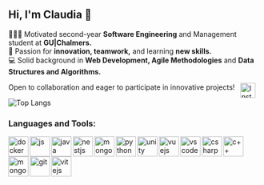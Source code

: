 ## Hi, I'm Claudia 👋

👩🏼‍💻 Motivated second-year **Software Engineering** and Management student at **GU|Chalmers.**
<br>
👾 Passion for **innovation, teamwork,** and learning **new skills.**
<br>
💻 Solid background in **Web Development, Agile Methodologies** and **Data Structures and Algorithms.**

Open to collaboration and eager to participate in innovative projects! [<img align="right" alt="Inst" width="30px" src="https://cdn.jsdelivr.net/gh/devicons/devicon/icons/linkedin/linkedin-original.svg" style="padding-right:10px;" />](https://www.linkedin.com/in/csev)

![Top Langs](https://github-readme-stats.vercel.app/api/top-langs/?username=clausevilla&layout=compact)

### Languages and Tools:

<img align="left" alt="docker" width="40px" src="https://cdn.jsdelivr.net/gh/devicons/devicon@latest/icons/docker/docker-original-wordmark.svg" />
<img align="left" alt="js" width="40px" src="https://cdn.jsdelivr.net/gh/devicons/devicon@latest/icons/javascript/javascript-original.svg" />
<img align="left" alt="java" width="40px" src="https://cdn.jsdelivr.net/gh/devicons/devicon@latest/icons/java/java-original-wordmark.svg" />
<img align="left" alt="nestjs" width="40px" src="https://cdn.jsdelivr.net/gh/devicons/devicon@latest/icons/nestjs/nestjs-original.svg" />
<img align="left" alt="mongoose" width="40px" src="https://cdn.jsdelivr.net/gh/devicons/devicon@latest/icons/mongoose/mongoose-original-wordmark.svg" />
<img align="left" alt="python" width="40px" src="https://cdn.jsdelivr.net/gh/devicons/devicon@latest/icons/python/python-original-wordmark.svg" />
<img align="left" alt="unity" width="40px" src="https://cdn.jsdelivr.net/gh/devicons/devicon@latest/icons/unity/unity-original.svg" />
<img align="left" alt="vuejs" width="40px" src="https://cdn.jsdelivr.net/gh/devicons/devicon@latest/icons/vuejs/vuejs-original-wordmark.svg" />
<img align="left" alt="vscode" width="40px" src="https://cdn.jsdelivr.net/gh/devicons/devicon@latest/icons/vscode/vscode-original.svg" />
<img align="left" alt="csharp" width="40px" src="https://cdn.jsdelivr.net/gh/devicons/devicon@latest/icons/csharp/csharp-original.svg" />
<img align="left" alt="c++" width="40px" src="https://cdn.jsdelivr.net/gh/devicons/devicon@latest/icons/cplusplus/cplusplus-original.svg" />
<img align="left" alt="mongodb" width="40px" src="https://cdn.jsdelivr.net/gh/devicons/devicon@latest/icons/mongodb/mongodb-original-wordmark.svg" />
<i align="left" alt="ts" width="40px" class="devicon-typescript-plain colored"></i>         
<img align="left" alt="git" width="40px" src="https://cdn.jsdelivr.net/gh/devicons/devicon@latest/icons/git/git-original.svg" />
<img align="left" alt="vitejs" width="40px" src="https://cdn.jsdelivr.net/gh/devicons/devicon@latest/icons/vitejs/vitejs-original.svg" />
          
          
          


          

          
          
          
          
          
          
          
          

          
